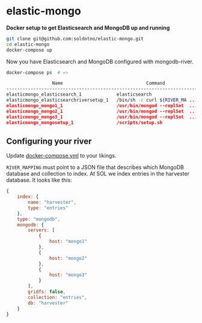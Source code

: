 # elastic-mongo
**Docker setup to get Elasticsearch and MongoDB up and running**

```bash
git clone git@github.com:soldotno/elastic-mongo.git
cd elastic-mongo
docker-compose up
```

Now you have Elasticsearch and MongoDB configured with mongodb-river.

```bash
docker-compose ps  # =>

                 Name                               Command               State                        Ports
---------------------------------------------------------------------------------------------------------------------------------
elasticmongo_elasticsearch_1             elasticsearch                    Up       0.0.0.0:9200->9200/tcp, 0.0.0.0:9300->9300/tcp
elasticmongo_elasticsearchriversetup_1   /bin/sh -c curl ${RIVER_MA ...   Exit 0
elasticmongo_mongo1_1                    /usr/bin/mongod --replSet  ...   Up       0.0.0.0:27017->27017/tcp
elasticmongo_mongo2_1                    /usr/bin/mongod --replSet  ...   Up       0.0.0.0:27018->27017/tcp
elasticmongo_mongo3_1                    /usr/bin/mongod --replSet  ...   Up       0.0.0.0:27019->27017/tcp
elasticmongo_mongosetup_1                /scripts/setup.sh                Exit 0
```

## Configuring your river
Update [docker-compose.yml](https://github.com/soldotno/elastic-mongo/blob/master/docker-compose.yml) to your likings.

`RIVER_MAPPING` must point to a JSON file that describes which MongoDB database and collection to index.
At SOL we index entries in the harvester database. It looks like this:

```javascript
{
    index: {
        name: "harvester",
        type: "entries"
    },
    type: "mongodb",
    mongodb: {
        servers: [
            {
                host: "mongo1"
            },
            {
                host: "mongo2"
            },
            {
                host: "mongo3"
            }
        ],
        gridfs: false,
        collection: "entries",
        db: "harvester"
    }
}
```
